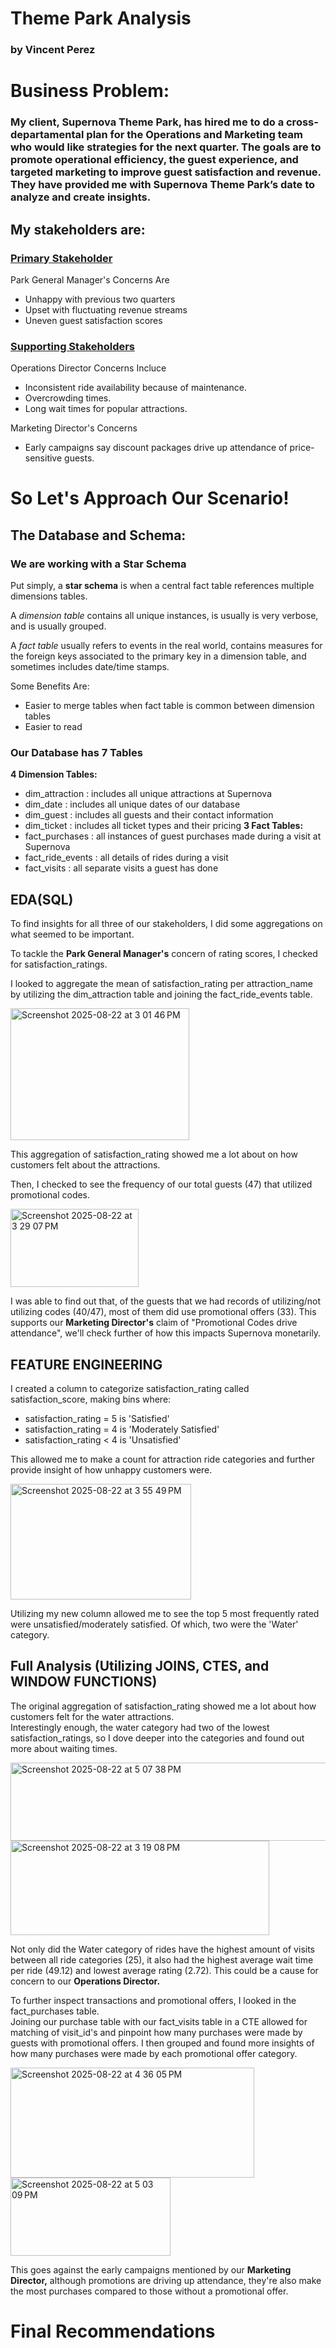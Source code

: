 # Theme Park Analysis
### by Vincent Perez

# Business Problem:

### My client, Supernova Theme Park, has hired me to do a cross-departamental plan for the Operations and Marketing team who would like strategies for the next quarter. The goals are to promote operational efficiency, the guest experience, and targeted marketing to improve guest satisfaction and revenue. They have provided me with Supernova Theme Park’s date to analyze and create insights.

## My stakeholders are:

### <ins>Primary Stakeholder</ins>
Park General Manager's Concerns Are </br>
- Unhappy with previous two quarters </br>
- Upset with fluctuating revenue streams </br>
- Uneven guest satisfaction scores </br>

### <ins>Supporting Stakeholders</ins> </br>
Operations Director Concerns Incluce </br>
- Inconsistent ride availability because of maintenance. </br>
- Overcrowding times. </br>
- Long wait times for popular attractions. </br>

Marketing Director's Concerns </br>
- Early campaigns say discount packages drive up attendance of price-sensitive guests.

# So Let's Approach Our Scenario!

## The Database and Schema:

### We are working with a Star Schema 
Put simply, a __star schema__ is when a central fact table references multiple dimensions tables. </br>

A _dimension table_ contains all unique instances, is usually is very verbose, and is usually grouped. </br>

A _fact table_ usually refers to events in the real world, contains measures for the foreign keys associated to the primary key in a dimension table, and sometimes includes date/time stamps. </br>

Some Benefits Are:
- Easier to merge tables when fact table is common between dimension tables
- Easier to read

### Our Database has 7 Tables

__4 Dimension Tables:__ </br>
- dim_attraction : includes all unique attractions at Supernova
- dim_date : includes all unique dates of our database
- dim_guest : includes all guests and their contact information
- dim_ticket : includes all ticket types and their pricing
__3 Fact Tables:__ </br>
- fact_purchases : all instances of guest purchases made during a visit at Supernova
- fact_ride_events : all details of rides during a visit
- fact_visits : all separate visits a guest has done

## EDA(SQL)

To find insights for all three of our stakeholders, I did some aggregations on what seemed to be important. </br>

To tackle the **Park General Manager's** concern of rating scores, I checked for satisfaction_ratings. </br>

I looked to aggregate the mean of satisfaction_rating per attraction_name by utilizing the dim_attraction table and joining the fact_ride_events table. </br>

<img width="286" height="211" alt="Screenshot 2025-08-22 at 3 01 46 PM" src="https://github.com/user-attachments/assets/fd4b6929-ea10-4c9f-9fa4-729c7177c905" /> </br>

This aggregation of satisfaction_rating showed me a lot about on how customers felt about the attractions. </br>

Then, I checked to see the frequency of our total guests (47) that utilized promotional codes.

<img width="205" height="125" alt="Screenshot 2025-08-22 at 3 29 07 PM" src="https://github.com/user-attachments/assets/2f0592db-7db5-4fd7-be3f-e1e987466e42" />

I was able to find out that, of the guests that we had records of utilizing/not utilizing codes (40/47), most of them did use promotional offers (33). This supports our **Marketing Director's** claim of "Promotional Codes drive attendance", we'll check further of how this impacts Supernova monetarily.

## FEATURE ENGINEERING

I created a column to categorize satisfaction_rating called satisfaction_score, making bins where:
- satisfaction_rating = 5 is 'Satisfied'
- satisfaction_rating = 4 is 'Moderately Satisfied'
- satisfaction_rating < 4 is 'Unsatisfied'

This allowed me to make a count for attraction ride categories and further provide insight of how unhappy customers were. </br>

<img width="289" height="185" alt="Screenshot 2025-08-22 at 3 55 49 PM" src="https://github.com/user-attachments/assets/68f83ab2-9648-4224-99f4-6462bf0c4b49" />

Utilizing my new column allowed me to see the top 5 most frequently rated were unsatisfied/moderately satisfied. Of which, two were the 'Water' category.

## Full Analysis (Utilizing JOINS, CTES, and WINDOW FUNCTIONS)

The original aggregation of satisfaction_rating showed me a lot about how customers felt for the water attractions. </br>
Interestingly enough, the water category had two of the lowest satisfaction_ratings, so I dove deeper into the categories and found out more about waiting times. </br>

<img width="539" height="125" alt="Screenshot 2025-08-22 at 5 07 38 PM" src="https://github.com/user-attachments/assets/6106ff5c-ad2d-4695-82f9-709ee29b3b50" />
<img width="414" height="151" alt="Screenshot 2025-08-22 at 3 19 08 PM" src="https://github.com/user-attachments/assets/77e64cf4-dec9-4860-85dd-170cc7c00e4a" />

Not only did the Water category of rides have the highest amount of visits between all ride categories (25), it also had the highest average wait time per ride (49.12) and lowest average rating (2.72). This could be a cause for concern to our **Operations Director.** </br>

To further inspect transactions and promotional offers, I looked in the fact_purchases table. </br>
Joining our purchase table with our fact_visits table in a CTE allowed for matching of visit_id's and pinpoint how many purchases were made by guests with promotional offers. I then grouped and found more insights of how many purchases were made by each promotional offer category. </br>

<img width="390" height="176" alt="Screenshot 2025-08-22 at 4 36 05 PM" src="https://github.com/user-attachments/assets/0222749a-1fe9-4f75-b6c2-e6d1b67aa5a1" />
<img width="256" height="125" alt="Screenshot 2025-08-22 at 5 03 09 PM" src="https://github.com/user-attachments/assets/42072b4a-5133-4bce-b85b-1db1b1f16254" />

This goes against the early campaigns mentioned by our **Marketing Director,** although promotions are driving up attendance, they're also make the most purchases compared to those without a promotional offer.

# Final Recommendations
